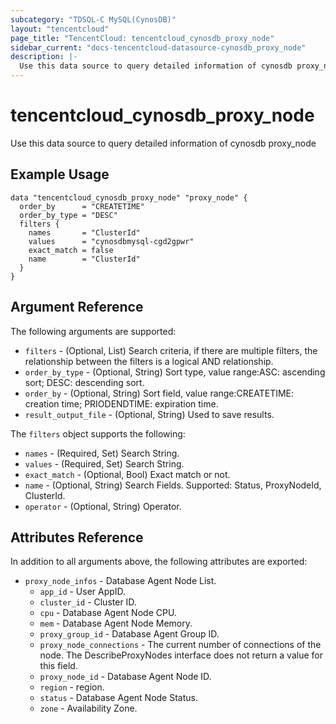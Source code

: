 ```yaml
---
subcategory: "TDSQL-C MySQL(CynosDB)"
layout: "tencentcloud"
page_title: "TencentCloud: tencentcloud_cynosdb_proxy_node"
sidebar_current: "docs-tencentcloud-datasource-cynosdb_proxy_node"
description: |-
  Use this data source to query detailed information of cynosdb proxy_node
---
```


# tencentcloud_cynosdb_proxy_node

Use this data source to query detailed information of cynosdb proxy_node

## Example Usage

```hcl
data "tencentcloud_cynosdb_proxy_node" "proxy_node" {
  order_by      = "CREATETIME"
  order_by_type = "DESC"
  filters {
    names       = "ClusterId"
    values      = "cynosdbmysql-cgd2gpwr"
    exact_match = false
    name        = "ClusterId"
  }
}
```

## Argument Reference

The following arguments are supported:

* `filters` - (Optional, List) Search criteria, if there are multiple filters, the relationship between the filters is a logical AND relationship.
* `order_by_type` - (Optional, String) Sort type, value range:ASC: ascending sort; DESC: descending sort.
* `order_by` - (Optional, String) Sort field, value range:CREATETIME: creation time; PRIODENDTIME: expiration time.
* `result_output_file` - (Optional, String) Used to save results.

The `filters` object supports the following:

* `names` - (Required, Set) Search String.
* `values` - (Required, Set) Search String.
* `exact_match` - (Optional, Bool) Exact match or not.
* `name` - (Optional, String) Search Fields. Supported: Status, ProxyNodeId, ClusterId.
* `operator` - (Optional, String) Operator.

## Attributes Reference

In addition to all arguments above, the following attributes are exported:

* `proxy_node_infos` - Database Agent Node List.
  * `app_id` - User AppID.
  * `cluster_id` - Cluster ID.
  * `cpu` - Database Agent Node CPU.
  * `mem` - Database Agent Node Memory.
  * `proxy_group_id` - Database Agent Group ID.
  * `proxy_node_connections` - The current number of connections of the node. The DescribeProxyNodes interface does not return a value for this field.
  * `proxy_node_id` - Database Agent Node ID.
  * `region` - region.
  * `status` - Database Agent Node Status.
  * `zone` - Availability Zone.


